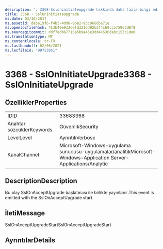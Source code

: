 ```yaml
---
description: ': 3368-Sslonınitiateupgrade hakkında daha fazla bilgi edinin'
title: 3368 - SslOnInitiateUpgrade
ms.date: 03/30/2017
ms.assetid: daba19f6-f4b3-4dd6-9ba2-93c9666ba71e
ms.openlocfilehash: 413b40e933cefd321bd92b2f4c69cc575962d8f8
ms.sourcegitcommit: ddf7edb67715a5b9a45e3dd44536dabc153c1de0
ms.translationtype: MT
ms.contentlocale: tr-TR
ms.lasthandoff: 02/06/2021
ms.locfileid: "99753061"
---
```

# <a name="3368---ssloninitiateupgrade"></a><span data-ttu-id="e4125-103">3368 - SslOnInitiateUpgrade</span><span class="sxs-lookup"><span data-stu-id="e4125-103">3368 - SslOnInitiateUpgrade</span></span>

## <a name="properties"></a><span data-ttu-id="e4125-104">Özellikler</span><span class="sxs-lookup"><span data-stu-id="e4125-104">Properties</span></span>  
  
|||  
|-|-|  
|<span data-ttu-id="e4125-105">ID</span><span class="sxs-lookup"><span data-stu-id="e4125-105">ID</span></span>|<span data-ttu-id="e4125-106">3368</span><span class="sxs-lookup"><span data-stu-id="e4125-106">3368</span></span>|  
|<span data-ttu-id="e4125-107">Anahtar sözcükler</span><span class="sxs-lookup"><span data-stu-id="e4125-107">Keywords</span></span>|<span data-ttu-id="e4125-108">Güvenlik</span><span class="sxs-lookup"><span data-stu-id="e4125-108">Security</span></span>|  
|<span data-ttu-id="e4125-109">Level</span><span class="sxs-lookup"><span data-stu-id="e4125-109">Level</span></span>|<span data-ttu-id="e4125-110">Ayrıntılı</span><span class="sxs-lookup"><span data-stu-id="e4125-110">Verbose</span></span>|  
|<span data-ttu-id="e4125-111">Kanal</span><span class="sxs-lookup"><span data-stu-id="e4125-111">Channel</span></span>|<span data-ttu-id="e4125-112">Microsoft-Windows-uygulama sunucusu-uygulamalar/analitik</span><span class="sxs-lookup"><span data-stu-id="e4125-112">Microsoft-Windows-Application Server-Applications/Analytic</span></span>|  
  
## <a name="description"></a><span data-ttu-id="e4125-113">Description</span><span class="sxs-lookup"><span data-stu-id="e4125-113">Description</span></span>  

 <span data-ttu-id="e4125-114">Bu olay SslOnAcceptUpgrade başlatması ile birlikte yayınlanır.</span><span class="sxs-lookup"><span data-stu-id="e4125-114">This event is emitted with the SslOnAcceptUpgrade start.</span></span>  
  
## <a name="message"></a><span data-ttu-id="e4125-115">İleti</span><span class="sxs-lookup"><span data-stu-id="e4125-115">Message</span></span>  

 <span data-ttu-id="e4125-116">SslOnAcceptUpgradeStart</span><span class="sxs-lookup"><span data-stu-id="e4125-116">SslOnAcceptUpgradeStart</span></span>  
  
## <a name="details"></a><span data-ttu-id="e4125-117">Ayrıntılar</span><span class="sxs-lookup"><span data-stu-id="e4125-117">Details</span></span>
